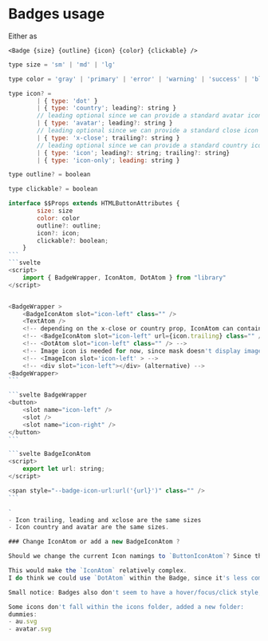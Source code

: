# Badges usage

Either as

```svelte
<Badge {size} {outline} {icon} {color} {clickable} />
```

````js
type size = 'sm' | 'md' | 'lg'

type color = 'gray' | 'primary' | 'error' | 'warning' | 'success' | 'blue gray' | 'blue light' | 'blue' | 'indigo' | 'purple' | 'pink' | 'rosé' | 'orange'

type icon? =
		| { type: 'dot' }
        | { type: 'country'; leading?: string }
        // leading optional since we can provide a standard avatar icon
        | { type: 'avatar'; leading?: string }
        // leading optional since we can provide a standard close icon
        | { type: 'x-close'; trailing?: string }
        // leading optional since we can provide a standard country icon
		| { type: 'icon'; leading?: string; trailing?: string}
        | { type: 'icon-only'; leading: string }

type outline? = boolean

type clickable? = boolean

interface $$Props extends HTMLButtonAttributes {
        size: size
        color: color
		outline?: outline;
		icon?: icon;
        clickable?: boolean;
	}
```
```svelte
<script>
    import { BadgeWrapper, IconAtom, DotAtom } from "library"
</script>


<BadgeWrapper >
    <BadgeIconAtom slot="icon-left" class="" />
    <TextAtom />
    <!-- depending on the x-close or country prop, IconAtom can contain default url -->
    <!-- <BadgeIconAtom slot="icon-left" url={icon.trailing} class="" /> -->
    <!-- <DotAtom slot="icon-left" class="" /> -->
    <!-- Image icon is needed for now, since mask doesn't display images only icons -->
    <!-- <ImageIcon slot='icon-left' > -->
    <!-- <div slot="icon-left"></div> (alternative) -->
<BadgeWrapper>
```

```svelte BadgeWrapper
<button>
	<slot name="icon-left" />
	<slot />
	<slot name="icon-right" />
</button>
```

```svelte BadgeIconAtom
<script>
	export let url: string;
</script>

<span style="--badge-icon-url:url('{url}')" class="" />
```

`
- Icon trailing, leading and xclose are the same sizes
- Icon country and avatar are the same sizes.

### Change IconAtom or add a new BadgeIconAtom ?

Should we change the current Icon namings to `ButtonIconAtom`? Since there is a difference in props/context being passed between `BadgeIcons` and `ButtonIcons`, there is also a size difference and a style difference. Currently the `IconAtom` is getting the context from it's parent component mainly `destructive` and `hierarchy` are props a `BadgeIcon` won't have,

This would make the `IconAtom` relatively complex.
I do think we could use `DotAtom` within the Badge, since it's less complex

Small notice: Badges also don't seem to have a hover/focus/click style, even though there is a close button involved.

Some icons don't fall within the icons folder, added a new folder:
dummies:
- au.svg
- avatar.svg
````
